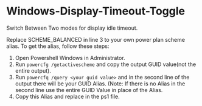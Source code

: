 # Windows-Display-Timeout-Toggle
Switch Between Two modes for display idle timeout.

Replace SCHEME_BALANCED in line 3 to your own power plan scheme alias.
To get the alias, follow these steps:
1. Open Powershell Windows in Administrator.
2. Run `powercfg /getactivescheme` and copy the output GUID value(not the entire output).
3. Run `powercfq /query <your guid value>` and in the second line of the output there will be your GUID Alias. (Note: If there is no Alias in the second line use the entire GUID Value in place of the Alias.
4. Copy this Alias and replace in the ps1 file.
